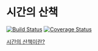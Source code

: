 # 시간의 산책 

[![Build Status](https://travis-ci.org/Nexters/Strolling-of-time-iOS.svg?branch=master)](https://travis-ci.org/Nexters/Strolling-of-time-iOS) [![Coverage Status](https://coveralls.io/repos/github/Nexters/Strolling-of-time-iOS/badge.svg?branch=feature/pattern-timer)](https://coveralls.io/github/Nexters/Strolling-of-time-iOS?branch=master)

[시간의 산책이란?](https://www.notion.so/mcauto/047db2840caf4ec18b546149682fb715)

